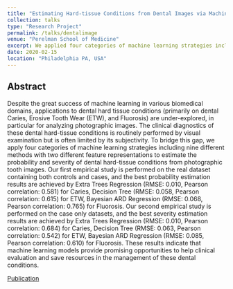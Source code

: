 ```yaml
---
title: "Estimating Hard-tissue Conditions from Dental Images via Machine Learning"
collection: talks
type: "Research Project"
permalink: /talks/dentalimage
venue: "Perelman School of Medicine"
excerpt: We applied four categories of machine learning strategies including nine different methods with two different feature representations to estimate the probability and severity of dental hard-tissue conditions from photographic tooth images.
date: 2020-02-15
location: "Philadelphia PA, USA"
---
```


## Abstract
Despite the great success of machine learning in various biomedical domains, applications to dental hard tissue conditions (primarily on dental Caries, Erosive Tooth Wear (ETW), and Fluorosis) are under-explored, in particular for analyzing photographic images. The clinical diagnostics of these dental hard-tissue conditions is routinely performed by visual examination but is often limited by its subjectivity. To bridge this gap, we apply four categories of machine learning strategies including nine different methods with two different feature representations to estimate the probability and severity of dental hard-tissue conditions from photographic tooth images. Our first empirical study is performed on the real dataset containing both controls and cases, and the best probability estimation results are achieved by Extra Trees Regression (RMSE: 0.010, Pearson correlation: 0.581) for Caries, Decision Tree (RMSE: 0.058, Pearson correlation: 0.615) for ETW, Bayesian ARD Regression (RMSE: 0.068, Pearson correlation: 0.765) for Fluorosis. Our second empirical study is performed on the case only datasets, and the best severity estimation results are achieved by Extra Trees Regression (RMSE: 0.010, Pearson correlation: 0.684) for Caries, Decision Tree (RMSE: 0.063, Pearson correlation: 0.542) for ETW, Bayesian ARD Regression (RMSE: 0.085, Pearson correlation: 0.610) for Fluorosis. 
These results indicate that machine learning models provide promising opportunities to help clinical evaluation and save resources in the management of these dental conditions.

[Publication](/publications/dentalImage)

